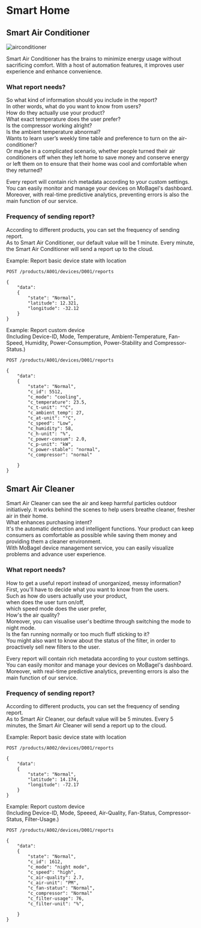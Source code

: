 # Smart Home

## Smart Air Conditioner

![airconditioner](../../img/docs/airconditioner.png)

Smart Air Conditioner has the brains to minimize energy usage without sacrificing comfort. With a host of automation features, it improves user experience and enhance convenience. 

### What report needs?
So what kind of information should you include in the report?  
In other words, what do you want to know from users?   
How do they actually use your product?  
What exact temperature does the user prefer?  
Is the compressor working alright?  
Is the ambient temperature abnormal?  
Wants to learn user’s weekly time table and preference to turn on the air-conditioner?  
Or maybe in a complicated scenario, whether people turned their air conditioners off when they left home to save money and conserve energy or left them on to ensure that their home was cool and comfortable when they returned?  

Every report will contain rich metadata according to your custom settings. You can easily monitor and manage your devices on MoBagel's dashboard. Moreover, with real-time predictive analytics, preventing errors is also the main function of our service. 

### Frequency of sending report?
According to different products, you can set the frequency of sending report.  
As to Smart Air Conditioner, our default value will be 1 minute.
Every minute, the Smart Air Conditioner will send a report up to the cloud.


Example: Report basic device state with location
```http
POST /products/A001/devices/D001/reports

{
    "data":
    {
        "state": "Normal",
        "latitude": 12.321,
        "longitude": -32.12
    }
}
```
Example: Report custom device   
(Including Device-ID, Mode, Temperature, Ambient-Temperature, Fan-Speed, Humidity, Power-Consumption, Power-Stability and Compressor-Status.)

```http
POST /products/A001/devices/D001/reports

{
    "data":
    {
        "state": "Normal",
        "c_id": 5512,
        "c_mode": "cooling",
        "c_temperature": 23.5,
        "c_t-unit": "°C",
        "c_ambient_temp": 27,
        "c_at-unit": "°C",
        "c_speed": "Low",
        "c_humidity": 58,
        "c_h-unit": "%",
        "c_power-consum": 2.0,
        "c_p-unit": "kW",
        "c_power-stable": "normal",
        "c_compressor": "normal"

    }
}
```


## Smart Air Cleaner

Smart Air Cleaner can see the air and keep harmful particles outdoor initiatively. It works behind the scenes to help users breathe cleaner, fresher air in their home.   
What enhances purchasing intent?   
It's the automatic detection and intelligent functions. Your product can keep consumers as comfortable as possible while saving them money and providing them a cleaner environment.  
With MoBagel device management service, you can easily visualize problems and advance user experience. 

### What report needs?
How to get a useful report instead of unorganized, messy information?  
First, you'll have to decide what you want to know from the users.  
Such as how do users actually use your product,  
when does the user turn on/off,  
which speed mode does the user prefer,  
How's the air quality?  
Moreover, you can visualise user's bedtime through switching the mode to night mode.  
Is the fan running normally or too much fluff sticking to it?  
You might also want to know about  the status of the filter, in order to proactively sell new filters to the user. 
  

Every report will contain rich metadata according to your custom settings. You can easily monitor and manage your devices on MoBagel's dashboard. Moreover, with real-time predictive analytics, preventing errors is also the main function of our service.

### Frequency of sending report?
According to different products, you can set the frequency of sending report.  
As to Smart Air Cleaner, our default value will be 5 minutes.
Every 5 minutes, the Smart Air Cleaner will send a report up to the cloud.

Example: Report basic device state with location
```http
POST /products/A002/devices/D001/reports

{
    "data":
    {
        "state": "Normal",
        "latitude": 14.174,
        "longitude": -72.17
    }
}
```
Example: Report custom device   
(Including Device-ID, Mode, Speeed, Air-Quality, Fan-Status, Compressor-Status, Filter-Usage.)

```http
POST /products/A002/devices/D001/reports

{
    "data":
    {
        "state": "Normal",
        "c_id": 1612,
        "c_mode": "night mode",
        "c_speed": "high",
        "c_air-quality": 2.7,
        "c_air-unit": "PM",
        "c_fan-status": "Normal",
        "c_compressor": "Normal"
        "c_filter-usage": 76,
        "c_filter-unit": "%",

    }
}
```
